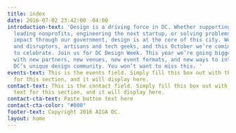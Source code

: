 ```yaml
---
title: index
date: 2016-07-02 23:42:00 -04:00
introduction-text: 'Design is a driving force in DC. Whether supporting the nation’s
  leading nonprofits, engineering the next startup, or solving problems with real
  impact through our government, design is at the core of this city. We’re makers
  and disruptors, artisans and tech geeks, and this October we’re coming together
  to celebrate. Join us for DC Design Week. This year we’re going bigger than ever
  with new partners, new venues, new event formats, and new ways to interact with
  DC’s unique design community. You won’t want to miss this. '
events-text: This is the events field. Simply fill this box out with the event text
  for this section, and it will display here.
contact-text: This is the contact field. Simply fill this box out with the contact
  text for this section, and it will display here.
contact-cta-text: Paste button text here
contact-cta-color: "#000"
footer-text: Copyright 2016 AIGA DC.
layout: home
---
```


